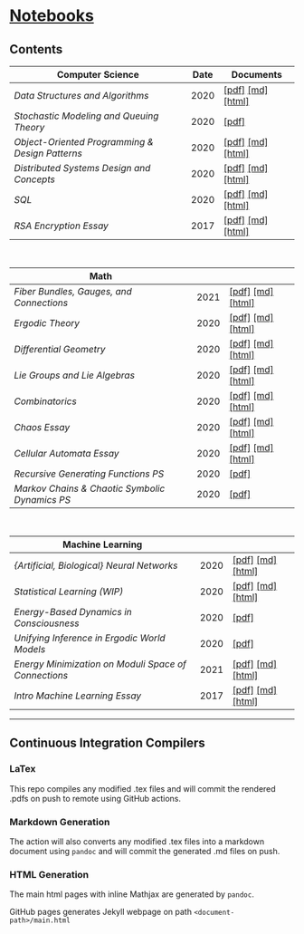 # [Notebooks](https://lukepereira.github.io/notebooks)

## Contents

<!--
To add a new row to table, copy/update and prettify:

|
    _<doc_name>_
|
    <date>
|
    [\[pdf\]](https://lukepereira.github.io/notebooks/documents/<date>-<doc_name>/main.pdf)
    [\[md\]](documents/<date>-<doc_name>/main.md)
    [\[html\]](https://lukepereira.github.io/notebooks/documents/<date>-<doc_name>/index.html)
|
-->

| Computer Science                                | Date | Documents                                                                                                                                                                                                                                                                              |
| ----------------------------------------------- | ---- | -------------------------------------------------------------------------------------------------------------------------------------------------------------------------------------------------------------------------------------------------------------------------------------- |
| _Data Structures and Algorithms_                | 2020 | [\[pdf\]](https://lukepereira.github.io/notebooks/documents/2020-data-structures-and-algorithms/main.pdf) [\[md\]](documents/2020-data-structures-and-algorithms/main.md) [\[html\]](https://lukepereira.github.io/notebooks/documents/2020-data-structures-and-algorithms/index.html) |
| _Stochastic Modeling and Queuing Theory_        | 2020 | [\[pdf\]](https://lukepereira.github.io/notebooks/documents/2020-performance-analysis/main.pdf)                                                                                                                                                                                        |
| _Object-Oriented Programming & Design Patterns_ | 2020 | [\[pdf\]](https://lukepereira.github.io/notebooks/documents/2020-OOP-design-patterns/main.pdf) [\[md\]](documents/2020-OOP-design-patterns/main.md) [\[html\]](https://lukepereira.github.io/notebooks/documents/2020-OOP-design-patterns/index.html)                                  |
| _Distributed Systems Design and Concepts_       | 2020 | [\[pdf\]](https://lukepereira.github.io/notebooks/documents/2020-distributed-systems-design/main.pdf) [\[md\]](documents/2020-distributed-systems-design/main.md) [\[html\]](https://lukepereira.github.io/notebooks/documents/2020-distributed-systems-design/index.html)             |
| _SQL_                                           | 2020 | [\[pdf\]](https://lukepereira.github.io/notebooks/documents/2020-sql/main.pdf) [\[md\]](documents/2020-sql/main.md) [\[html\]](https://lukepereira.github.io/notebooks/documents/2020-sql/index.html)                                                                                  |
| _RSA Encryption Essay_                          | 2017 | [\[pdf\]](https://lukepereira.github.io/notebooks/documents/2017-rsa-essay/main.pdf) [\[md\]](documents/2017-rsa-essay/main.md) [\[html\]](https://lukepereira.github.io/notebooks/documents/2017-rsa-essay/index.html)                                                                |

<br />

| Math                                           |      |                                                                                                                                                                                                                                                             |
| ---------------------------------------------- | ---- | ----------------------------------------------------------------------------------------------------------------------------------------------------------------------------------------------------------------------------------------------------------- |
| _Fiber Bundles, Gauges, and Connections_       | 2021 | [\[pdf\]](https://lukepereira.github.io/notebooks/documents/2021-gauge-theory/main.pdf) [\[md\]](documents/2021-gauge-theory/main.md) [\[html\]](https://lukepereira.github.io/notebooks/documents/2021-gauge-theory/index.html)                            |
| _Ergodic Theory_                               | 2020 | [\[pdf\]](https://lukepereira.github.io/notebooks/documents/2020-ergodic-theory/main.pdf) [\[md\]](documents/2020-ergodic-theory/main.md) [\[html\]](https://lukepereira.github.io/notebooks/documents/2020-ergodic-theory/index.html)                      |
| _Differential Geometry_                        | 2020 | [\[pdf\]](https://lukepereira.github.io/notebooks/documents/2020-differential-geometry/main.pdf) [\[md\]](documents/2020-differential-geometry/main.md) [\[html\]](https://lukepereira.github.io/notebooks/documents/2020-differential-geometry/index.html) |
| _Lie Groups and Lie Algebras_                  | 2020 | [\[pdf\]](https://lukepereira.github.io/notebooks/documents/2020-lie-groups/main.pdf) [\[md\]](documents/2020-lie-groups/main.md) [\[html\]](https://lukepereira.github.io/notebooks/documents/2020-lie-groups/index.html)                                  |
| _Combinatorics_                                | 2020 | [\[pdf\]](https://lukepereira.github.io/notebooks/documents/2020-combinatorics/main.pdf) [\[md\]](documents/2020-combinatorics/main.md) [\[html\]](https://lukepereira.github.io/notebooks/documents/2020-combinatorics/index.html)                         |
| _Chaos Essay_                                  | 2020 | [\[pdf\]](https://lukepereira.github.io/notebooks/documents/2020-chaos-essay/main.pdf) [\[md\]](documents/2020-chaos-essay/main.md) [\[html\]](https://lukepereira.github.io/notebooks/documents/2020-chaos-essay/index.html)                               |
| _Cellular Automata Essay_                      | 2020 | [\[pdf\]](https://lukepereira.github.io/notebooks/documents/2020-dynamical-systems-essay/main.pdf) [\[md\]](documents/2020-dynamical-systems-essay/main.md) [\[html\]](https://lukepereira.github.io/notebooks/documents/2020-dynamical-systems/index.html) |
| _Recursive Generating Functions PS_            | 2020 | [\[pdf\]](https://lukepereira.github.io/notebooks/documents/2020-combinatorics-generating-function/main.pdf)                                                                                                                                                |
| _Markov Chains & Chaotic Symbolic Dynamics PS_ | 2020 | [\[pdf\]](https://lukepereira.github.io/notebooks/documents/2020-chaotic-systems/main.pdf)                                                                                                                                                                  |

<br />

| Machine Learning                                     |      |                                                                                                                                                                                                                                                                |
| ---------------------------------------------------- | ---- | -------------------------------------------------------------------------------------------------------------------------------------------------------------------------------------------------------------------------------------------------------------- |
| _{Artificial, Biological} Neural Networks_           | 2020 | [\[pdf\]](https://lukepereira.github.io/notebooks/documents/2020-neural-nets/main.pdf) [\[md\]](documents/2020-neural-nets/main.md) [\[html\]](https://lukepereira.github.io/notebooks/documents/2020-neural-nets/index.html)                                  |
| _Statistical Learning (WIP)_                         | 2020 | [\[pdf\]](https://lukepereira.github.io/notebooks/documents/2020-statistical-learning/main.pdf) [\[md\]](documents/2020-statistical-learning/main.md) [\[html\]](https://lukepereira.github.io/notebooks/documents/2020-statistical-learning/index.html)       |
| _Energy-Based Dynamics in Consciousness_             | 2020 | [\[pdf\]](https://lukepereira.github.io/notebooks/documents/2020-energy-consciousness/main.pdf)                                                                                                                                                                |
| _Unifying Inference in Ergodic World Models_         | 2020 | [\[pdf\]](https://lukepereira.github.io/notebooks/documents/2020-ergodic-world-models/main.pdf)                                                                                                                                                                |
| _Energy Minimization on Moduli Space of Connections_ | 2021 | [\[pdf\]](https://lukepereira.github.io/notebooks/documents/2021-moduli-attention/main.pdf) [\[md\]](documents/2021-moduli-attention/main.md) [\[html\]](https://lukepereira.github.io/notebooks/documents/2021-moduli-attention/index.html)                   |
| _Intro Machine Learning Essay_                       | 2017 | [\[pdf\]](https://lukepereira.github.io/notebooks/documents/2017-machine-learning-essay/main.pdf) [\[md\]](documents/2017-machine-learning-essay/main.md) [\[html\]](https://lukepereira.github.io/notebooks/documents/2017-machine-learning-essay/index.html) |

---

## Continuous Integration Compilers

### LaTex

This repo compiles any modified .tex files and will commit the rendered .pdfs on push to remote using GitHub actions.

### Markdown Generation

The action will also converts any modified .tex files into a markdown document using `pandoc` and will commit the generated .md files on push.

### HTML Generation

The main html pages with inline Mathjax are generated by `pandoc`.

GitHub pages generates Jekyll webpage on path `<document-path>/main.html`
